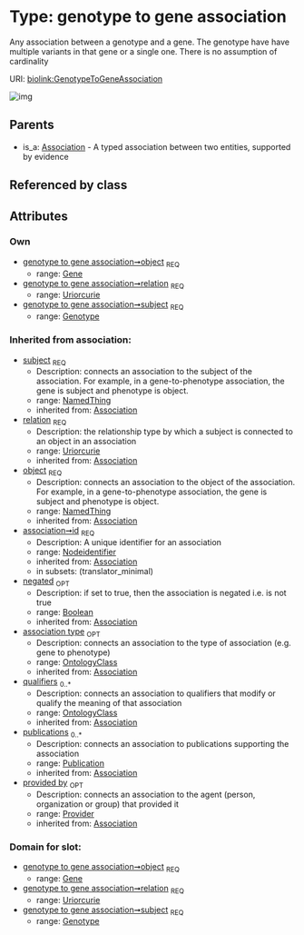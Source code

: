 
# Type: genotype to gene association


Any association between a genotype and a gene. The genotype have have multiple variants in that gene or a single one. There is no assumption of cardinality

URI: [biolink:GenotypeToGeneAssociation](https://w3id.org/biolink/vocab/GenotypeToGeneAssociation)


![img](http://yuml.me/diagram/nofunky;dir:TB/class/\[Provider]<provided%20by(i)%200..1-%20\[GenotypeToGeneAssociation&#124;relation:uriorcurie;id(i):nodeidentifier;negated(i):boolean%20%3F],%20\[Publication]<publications(i)%200..*-%20\[GenotypeToGeneAssociation],%20\[OntologyClass]<qualifiers(i)%200..*-%20\[GenotypeToGeneAssociation],%20\[OntologyClass]<association%20type(i)%200..1-%20\[GenotypeToGeneAssociation],%20\[Gene]<object%201..1-%20\[GenotypeToGeneAssociation],%20\[Genotype]<subject%201..1-%20\[GenotypeToGeneAssociation],%20\[Association]^-\[GenotypeToGeneAssociation])

## Parents

 *  is_a: [Association](Association.md) - A typed association between two entities, supported by evidence

## Referenced by class


## Attributes


### Own

 * [genotype to gene association➞object](genotype_to_gene_association_object.md)  <sub>REQ</sub>
    * range: [Gene](Gene.md)
 * [genotype to gene association➞relation](genotype_to_gene_association_relation.md)  <sub>REQ</sub>
    * range: [Uriorcurie](types/Uriorcurie.md)
 * [genotype to gene association➞subject](genotype_to_gene_association_subject.md)  <sub>REQ</sub>
    * range: [Genotype](Genotype.md)

### Inherited from association:

 * [subject](subject.md)  <sub>REQ</sub>
    * Description: connects an association to the subject of the association. For example, in a gene-to-phenotype association, the gene is subject and phenotype is object.
    * range: [NamedThing](NamedThing.md)
    * inherited from: [Association](Association.md)
 * [relation](relation.md)  <sub>REQ</sub>
    * Description: the relationship type by which a subject is connected to an object in an association
    * range: [Uriorcurie](types/Uriorcurie.md)
    * inherited from: [Association](Association.md)
 * [object](object.md)  <sub>REQ</sub>
    * Description: connects an association to the object of the association. For example, in a gene-to-phenotype association, the gene is subject and phenotype is object.
    * range: [NamedThing](NamedThing.md)
    * inherited from: [Association](Association.md)
 * [association➞id](association_id.md)  <sub>REQ</sub>
    * Description: A unique identifier for an association
    * range: [Nodeidentifier](types/Nodeidentifier.md)
    * inherited from: [Association](Association.md)
    * in subsets: (translator_minimal)
 * [negated](negated.md)  <sub>OPT</sub>
    * Description: if set to true, then the association is negated i.e. is not true
    * range: [Boolean](types/Boolean.md)
    * inherited from: [Association](Association.md)
 * [association type](association_type.md)  <sub>OPT</sub>
    * Description: connects an association to the type of association (e.g. gene to phenotype)
    * range: [OntologyClass](OntologyClass.md)
    * inherited from: [Association](Association.md)
 * [qualifiers](qualifiers.md)  <sub>0..*</sub>
    * Description: connects an association to qualifiers that modify or qualify the meaning of that association
    * range: [OntologyClass](OntologyClass.md)
    * inherited from: [Association](Association.md)
 * [publications](publications.md)  <sub>0..*</sub>
    * Description: connects an association to publications supporting the association
    * range: [Publication](Publication.md)
    * inherited from: [Association](Association.md)
 * [provided by](provided_by.md)  <sub>OPT</sub>
    * Description: connects an association to the agent (person, organization or group) that provided it
    * range: [Provider](Provider.md)
    * inherited from: [Association](Association.md)

### Domain for slot:

 * [genotype to gene association➞object](genotype_to_gene_association_object.md)  <sub>REQ</sub>
    * range: [Gene](Gene.md)
 * [genotype to gene association➞relation](genotype_to_gene_association_relation.md)  <sub>REQ</sub>
    * range: [Uriorcurie](types/Uriorcurie.md)
 * [genotype to gene association➞subject](genotype_to_gene_association_subject.md)  <sub>REQ</sub>
    * range: [Genotype](Genotype.md)
